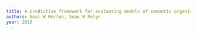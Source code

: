 ```yaml
---
title: A predictive framework for evaluating models of semantic organization in free recall
authors: Neal W Morton, Sean M Polyn
year: 2016
---
```


